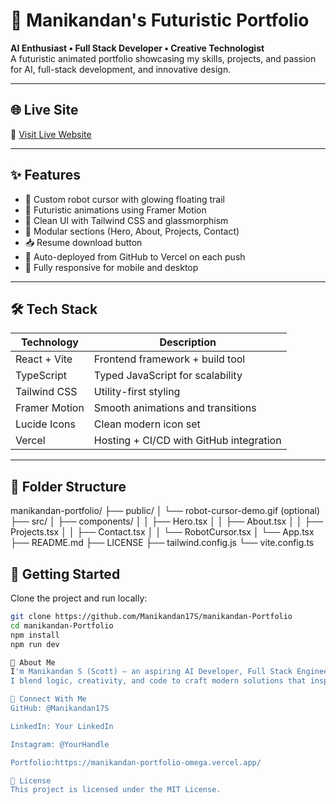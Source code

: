 # 🚀 Manikandan's Futuristic Portfolio

**AI Enthusiast • Full Stack Developer • Creative Technologist**  
A futuristic animated portfolio showcasing my skills, projects, and passion for AI, full-stack development, and innovative design.

---

## 🌐 Live Site

🔗 [Visit Live Website](https://manikandan-portfolio.vercel.app)

---

## ✨ Features

- 🤖 Custom robot cursor with glowing floating trail
- 🌌 Futuristic animations using Framer Motion
- 🎨 Clean UI with Tailwind CSS and glassmorphism
- 📂 Modular sections (Hero, About, Projects, Contact)
- 📥 Resume download button
- 🔄 Auto-deployed from GitHub to Vercel on each push
- 📱 Fully responsive for mobile and desktop

---

## 🛠️ Tech Stack

| Technology      | Description                           |
|-----------------|---------------------------------------|
| React + Vite    | Frontend framework + build tool       |
| TypeScript      | Typed JavaScript for scalability      |
| Tailwind CSS    | Utility-first styling                 |
| Framer Motion   | Smooth animations and transitions     |
| Lucide Icons    | Clean modern icon set                 |
| Vercel          | Hosting + CI/CD with GitHub integration |

---

## 📂 Folder Structure

manikandan-portfolio/
├── public/
│ └── robot-cursor-demo.gif (optional)
├── src/
│ ├── components/
│ │ ├── Hero.tsx
│ │ ├── About.tsx
│ │ ├── Projects.tsx
│ │ ├── Contact.tsx
│ │ └── RobotCursor.tsx
│ └── App.tsx
├── README.md
├── LICENSE
├── tailwind.config.js
└── vite.config.ts

## 🚀 Getting Started

Clone the project and run locally:

```bash
git clone https://github.com/Manikandan17S/manikandan-Portfolio
cd manikandan-Portfolio
npm install
npm run dev

🧠 About Me
I'm Manikandan S (Scott) — an aspiring AI Developer, Full Stack Engineer, and Prompt Engineer with a passion for creating futuristic interfaces, intelligent applications, and visually stunning experiences.
I blend logic, creativity, and code to craft modern solutions that inspire.

🔗 Connect With Me
GitHub: @Manikandan17S

LinkedIn: Your LinkedIn

Instagram: @YourHandle

Portfolio:https://manikandan-portfolio-omega.vercel.app/

📜 License
This project is licensed under the MIT License.
